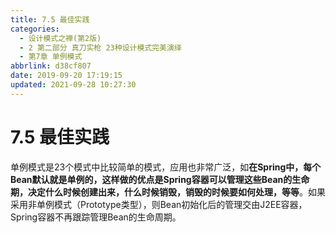 ```yaml
---
title: 7.5 最佳实践
categories: 
  - 设计模式之禅(第2版)
  - 2 第二部分 真刀实枪 23种设计模式完美演绎
  - 第7章 单例模式
abbrlink: d38cf807
date: 2019-09-20 17:19:15
updated: 2021-09-28 10:27:30
---
```

# 7.5 最佳实践 #
单例模式是23个模式中比较简单的模式，应用也非常广泛，如**在Spring中，每个Bean默认就是单例的，这样做的优点是Spring容器可以管理这些Bean的生命期，决定什么时候创建出来，什么时候销毁，销毁的时候要如何处理，等等**。如果采用非单例模式（Prototype类型），则Bean初始化后的管理交由J2EE容器，Spring容器不再跟踪管理Bean的生命周期。
